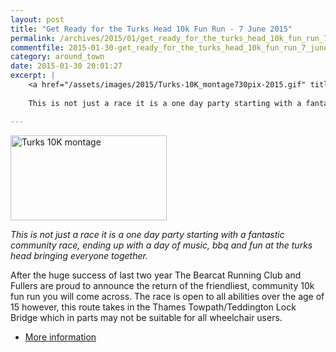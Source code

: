 ```yaml
---
layout: post
title: "Get Ready for the Turks Head 10k Fun Run - 7 June 2015"
permalink: /archives/2015/01/get_ready_for_the_turks_head_10k_fun_run_7_june_20.html
commentfile: 2015-01-30-get_ready_for_the_turks_head_10k_fun_run_7_june_20
category: around_town
date: 2015-01-30 20:01:27
excerpt: |
    <a href="/assets/images/2015/Turks-10K_montage730pix-2015.gif" title="See larger version of - Turks 10K montage"><img src="/assets/images/2015/Turks-10K_montage730pix-2015_thumb.gif" width="150" height="81" alt="Turks 10K montage" class="photo right" /></a>
    
    This is not just a race it is a one day party starting with a fantastic community race, ending up with a  day of music, bbq and fun at the turks head bringing everyone together.

---
```


<a href="/assets/images/2015/Turks-10K_montage730pix-2015.gif" title="See larger version of - Turks 10K montage"><img src="/assets/images/2015/Turks-10K_montage730pix-2015_thumb.gif" width="250" height="136" alt="Turks 10K montage" class="photo right" /></a>

*This is not just a race it is a one day party starting with a fantastic community race, ending up with a day of music, bbq and fun at the turks head bringing everyone together.*

After the huge success of last two year The Bearcat Running Club and Fullers are proud to announce the return of the friendliest, community 10k fun run you will come across. The race is open to all abilities over the age of 15 however, this route takes in the Thames Towpath/Teddington Lock Bridge which in parts may not be suitable for all wheelchair users.

-   [More information](http://www.sportsystems.co.uk/ss/event/TheTurksHead10kFunRun2015)
